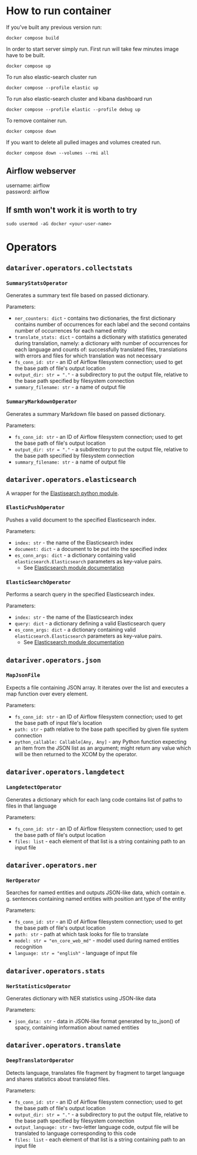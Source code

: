 # How to run container
If you've built any previous version run:
```
docker compose build
```

In order to start server simply run. First run will take few minutes image have to be built.
```
docker compose up
```

To run also elastic-search cluster run
```
docker compose --profile elastic up
```

To run also elastic-search cluster and kibana dashboard run
```
docker compose --profile elastic --profile debug up
```

To remove container run.
```
docker compose down
```

If you want to delete all pulled images and volumes created run.
```
docker compose down --volumes --rmi all
```

## Airflow webserver

username: airflow \
password: airflow

## If smth won't work it is worth to try
```
sudo usermod -aG docker <your-user-name>
```



# Operators

## `datariver.operators.collectstats`

### `SummaryStatsOperator`

Generates a summary text file based on passed dictionary.

Parameters:
- `ner_counters: dict` - contains two dictionaries, the first dictionary contains number of occurrences for each label and the second contains number of occurrences for each named entity
- `translate_stats: dict` - contains a dictionary with statistics generated during translation, namely: a dictionary with number of occurrences for each language and counts of: successfully translated files, translations with errors and files for which translation was not necessary
- `fs_conn_id: str` - an ID of Airflow filesystem connection; used to get the base path of file's output location
- `output_dir: str = "."` - a subdirectory to put the output file, relative to the base path specified by filesystem connection  
- `summary_filename: str` - a name of output file

### `SummaryMarkdownOperator`

Generates a summary Markdown file based on passed dictionary.

Parameters:
- `fs_conn_id: str` - an ID of Airflow filesystem connection; used to get the base path of file's output location
- `output_dir: str = "."` - a subdirectory to put the output file, relative to the base path specified by filesystem connection  
- `summary_filename: str` - a name of output file

## `datariver.operators.elasticsearch`

A wrapper for the [Elastisearch python module](https://elasticsearch-py.readthedocs.io/en/v8.14.0/api/elasticsearch.html#elasticsearch.Elasticsearch.search).

### `ElasticPushOperator`
Pushes a valid document to the specified Elasticsearch index.

Parameters:
- `index: str` - the name of the Elasticsearch index
- `document: dict` - a document to be put into the specified index
- `es_conn_args: dict` - a dictionary containing valid `elasticsearch.Elasticsearch` parameters as key-value pairs.
    - See [Elasticsearch module documentation](https://elasticsearch-py.readthedocs.io/en/v8.14.0/api/elasticsearch.html#elasticsearch) 


### `ElasticSearchOperator`
Performs a search query in the specified Elasticsearch index.

Parameters:
- `index: str` - the name of the Elasticsearch index
- `query: dict` - a dictionary defining a valid Elasticsearch query
- `es_conn_args: dict` - a dictionary containing valid `elasticsearch.Elasticsearch` parameters as key-value pairs.
    - See [Elasticsearch module documentation](https://elasticsearch-py.readthedocs.io/en/v8.14.0/api/elasticsearch.html#elasticsearch) 
    

## `datariver.operators.json`

### `MapJsonFile`
Expects a file containing JSON array. 
It iterates over the list and executes a map function over every element.

Parameters:
- `fs_conn_id: str` - an ID of Airflow filesystem connection; used to get the base path of input file's location
- `path: str` - path relative to the base path specified by given file system connection
- `python_callable: Callable[Any, Any]` - any Python function expecting an item from the JSON list as an argument; might return any value which will be then returned to the XCOM by the operator.


## `datariver.operators.langdetect`

### `LangdetectOperator`
Generates a dictionary which for each lang code contains list of paths to files in that language

Parameters:
- `fs_conn_id: str` - an ID of Airflow filesystem connection; used to get the base path of file's output location
- `files: list` - each element of that list is a string containing path to an input file

## `datariver.operators.ner`

### `NerOperator`
Searches for named entities and outputs JSON-like data, which contain e. g. sentences containing named entities with position ant type of the entity

Parameters:
- `fs_conn_id: str` - an ID of Airflow filesystem connection; used to get the base path of file's output location
- `path: str` - path at which task looks for file to translate
- `model: str = "en_core_web_md"` - model used during named entities recognition
- `language: str = "english"` - language of input file

## `datariver.operators.stats`

### `NerStatisticsOperator`
Generates dictionary with NER statistics using JSON-like data

Parameters:
- `json_data: str` - data in JSON-like format generated by to_json() of spacy, containing information about named entities

## `datariver.operators.translate`

### `DeepTranslatorOperator`
Detects language, translates file fragment by fragment to target language and shares statistics about translated files.

Parameters:
- `fs_conn_id: str` - an ID of Airflow filesystem connection; used to get the base path of file's output location
- `output_dir: str = "."` - a subdirectory to put the output file, relative to the base path specified by filesystem connection 
- `output_language: str` - two-letter language code, output file will be translated to language corresponding to this code
- `files: list` - each element of that list is a string containing path to an input file